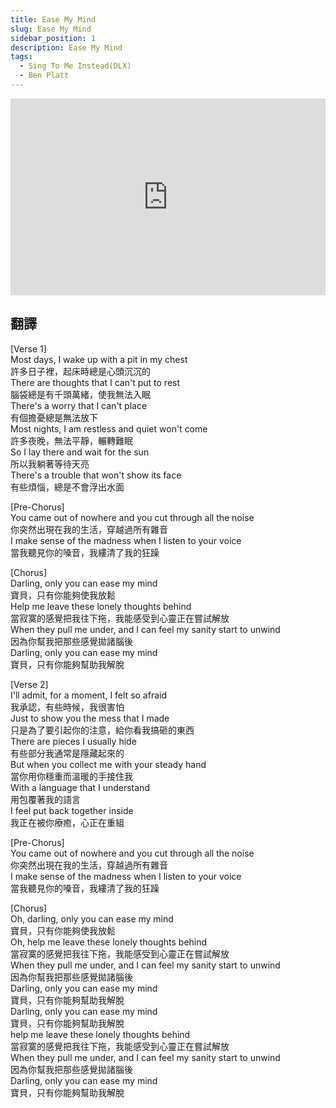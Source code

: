 ```yaml
---
title: Ease My Mind
slug: Ease My Mind
sidebar_position: 1
description: Ease My Mind
tags:
  - Sing To Me Instead(DLX)
  - Ben Platt
---
```


<iframe width="100%" height="315" src="https://www.youtube.com/embed/UCKbw9OJIcg" title="YouTube video player" frameborder="0" allow="accelerometer; autoplay; clipboard-write; encrypted-media; gyroscope; picture-in-picture; web-share" allowfullscreen></iframe>
  

## 翻譯
[Verse 1]  
Most days, I wake up with a pit in my chest  
許多日子裡，起床時總是心頭沉沉的  
There are thoughts that I can't put to rest  
腦袋總是有千頭萬緒，使我無法入眠  
There's a worry that I can't place  
有個擔憂總是無法放下  
Most nights, I am restless and quiet won't come  
許多夜晚，無法平靜，輾轉難眠  
So I lay there and wait for the sun  
所以我躺著等待天亮  
There's a trouble that won't show its face  
有些煩惱，總是不會浮出水面  
  
[Pre-Chorus]  
You came out of nowhere and you cut through all the noise  
你突然出現在我的生活，穿越過所有雜音  
I make sense of the madness when I listen to your voice  
當我聽見你的嗓音，我縷清了我的狂躁  
  
[Chorus]  
Darling, only you can ease my mind  
寶貝，只有你能夠使我放鬆  
Help me leave these lonely thoughts behind  
當寂寞的感覺把我往下拖，我能感受到心靈正在嘗試解放  
When they pull me under, and I can feel my sanity start to unwind  
因為你幫我把那些感覺拋諸腦後  
Darling, only you can ease my mind  
寶貝，只有你能夠幫助我解脫  
  
[Verse 2]  
I'll admit, for a moment, I felt so afraid  
我承認，有些時候，我很害怕  
Just to show you the mess that I made  
只是為了要引起你的注意，給你看我搞砸的東西  
There are pieces I usually hide  
有些部分我通常是隱藏起來的  
But when you collect me with your steady hand  
當你用你穩重而溫暖的手接住我  
With a language that I understand  
用包覆著我的語言  
I feel put back together inside  
我正在被你療癒，心正在重組  
  
[Pre-Chorus]  
You came out of nowhere and you cut through all the noise  
你突然出現在我的生活，穿越過所有雜音  
I make sense of the madness when I listen to your voice  
當我聽見你的嗓音，我縷清了我的狂躁  
  
[Chorus]  
Oh, darling, only you can ease my mind  
寶貝，只有你能夠使我放鬆  
Oh, help me leave these lonely thoughts behind  
當寂寞的感覺把我往下拖，我能感受到心靈正在嘗試解放  
When they pull me under, and I can feel my sanity start to unwind  
因為你幫我把那些感覺拋諸腦後  
Darling, only you can ease my mind  
寶貝，只有你能夠幫助我解脫  
Darling, only you can ease my mind  
寶貝，只有你能夠幫助我解脫  
help me leave these lonely thoughts behind  
當寂寞的感覺把我往下拖，我能感受到心靈正在嘗試解放  
When they pull me under, and I can feel my sanity start to unwind  
因為你幫我把那些感覺拋諸腦後  
Darling, only you can ease my mind  
寶貝，只有你能夠幫助我解脫    

